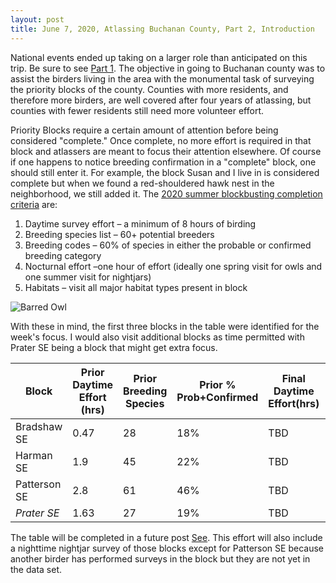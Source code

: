 ```yaml
---
layout: post
title: June 7, 2020, Atlassing Buchanan County, Part 2, Introduction
---
```


National events ended up taking on a larger role than anticipated on this trip. Be sure to see [Part 1](2020-06-06-Atlassing-Buchanan-County.md). The objective in going to Buchanan county was to assist the birders living in the area with the monumental task of surveying the priority blocks of the county. Counties with more residents, and therefore more birders, are well covered after four years of atlassing, but counties with fewer residents still need more volunteer effort.

Priority Blocks require a certain amount of attention before being considered "complete." Once complete, no more effort is required in that block and atlassers are meant to focus their attention elsewhere. Of course if one happens to notice breeding confirmation in a "complete" block, one should still enter it. For example, the block Susan and I live in is considered complete but when we found a red-shouldered hawk nest in the neighborhood, we still added it. The [2020 summer blockbusting completion criteria](https://ebird.org/atlasva/news/volunteer-guidance-for-final-2020-field-season) are:

1. Daytime survey effort – a minimum of 8 hours of birding
1. Breeding species list – 60+ potential breeders
1. Breeding codes – 60% of species in either the probable or confirmed breeding category
1. Nocturnal effort –one hour of effort (ideally one spring visit for owls and one summer visit for nightjars)
1. Habitats – visit all major habitat types present in block

![Barred Owl](https://static.inaturalist.org/photos/77497723/large.jpeg?1591562330)

With these in mind, the first three blocks in the table were identified for the week's focus. I would also visit additional blocks as time permitted with Prater SE being a block that might get extra focus.

| Block | Prior Daytime Effort (hrs) | Prior Breeding Species | Prior % Prob+Confirmed | Final Daytime Effort(hrs) | Final Breeding Species | Final % Probable+Confirmed | Nightjar Survey |
| ------------ | ----------- | ----------- | ----------- | ----------- | ----------- | ----------- | ----------- |
| Bradshaw SE  | 0.47 | 28 | 18% | TBD | TBD | TBD | TBD |
| Harman SE    | 1.9  | 45 | 22% | TBD | TBD | TBD | TBD |
| Patterson SE | 2.8  | 61 | 46% | TBD | TBD | TBD | NA |
| *Prater SE*  | 1.63 | 27 | 19% | TBD | TBD | TBD | TBD |

The table will be completed in a future post [See](2020-06-09-Buchanan-Results.md). This effort will also include a nighttime nightjar survey of those blocks except for Patterson SE because another birder has performed surveys in the block but they are not yet in the data set.
